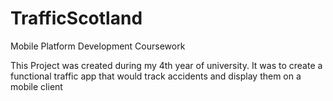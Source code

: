 # TrafficScotland
Mobile Platform Development Coursework

This Project was created during my 4th year of university. It was to create a functional traffic app that would track accidents and display them on a mobile client


